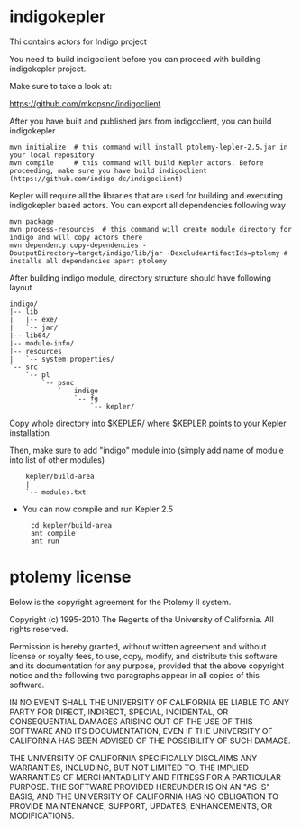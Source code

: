 # indigokepler
Thi contains actors for Indigo project

You need to build indigoclient before you can proceed with building indigokepler project.

Make sure to take a look at:

https://github.com/mkopsnc/indigoclient

After you have built and published jars from indigoclient, you can build indigokepler

	mvn initialize  # this command will install ptolemy-lepler-2.5.jar in your local repository
	mvn compile     # this command will build Kepler actors. Before proceeding, make sure you have build indigoclient (https://github.com/indigo-dc/indigoclient)

Kepler will require all the libraries that are used for building and executing indigokepler based actors. You can export all dependencies following way

	mvn package
	mvn process-resources  # this command will create module directory for indigo and will copy actors there
	mvn dependency:copy-dependencies -DoutputDirectory=target/indigo/lib/jar -DexcludeArtifactIds=ptolemy # installs all dependencies apart ptolemy

After building indigo module, directory structure should have following layout

    indigo/
    |-- lib
    |   |-- exe/
    |   `-- jar/
    |-- lib64/
    |-- module-info/
    |-- resources
    |   `-- system.properties/
    `-- src
        `-- pl
            `-- psnc
                `-- indigo
                    `-- fg
                        `-- kepler/

Copy whole directory into $KEPLER/ where $KEPLER points to your Kepler installation

Then, make sure to add "indigo" module into (simply add name of module into list of other modules) 

        kepler/build-area
        | 
        `-- modules.txt
    
* You can now compile and run Kepler 2.5

        cd kepler/build-area
        ant compile
        ant run

# ptolemy license

Below is the copyright agreement for the Ptolemy II system.

Copyright (c) 1995-2010 The Regents of the University of California. All rights reserved.

Permission is hereby granted, without written agreement and without license or royalty fees, to use, copy, modify, and distribute this software and its documentation for any purpose, provided that the above copyright notice and the following two paragraphs appear in all copies of this software.

IN NO EVENT SHALL THE UNIVERSITY OF CALIFORNIA BE LIABLE TO ANY PARTY FOR DIRECT, INDIRECT, SPECIAL, INCIDENTAL, OR CONSEQUENTIAL DAMAGES ARISING OUT OF THE USE OF THIS SOFTWARE AND ITS DOCUMENTATION, EVEN IF THE UNIVERSITY OF CALIFORNIA HAS BEEN ADVISED OF THE POSSIBILITY OF SUCH DAMAGE.

THE UNIVERSITY OF CALIFORNIA SPECIFICALLY DISCLAIMS ANY WARRANTIES, INCLUDING, BUT NOT LIMITED TO, THE IMPLIED WARRANTIES OF MERCHANTABILITY AND FITNESS FOR A PARTICULAR PURPOSE. THE SOFTWARE PROVIDED HEREUNDER IS ON AN "AS IS" BASIS, AND THE UNIVERSITY OF CALIFORNIA HAS NO OBLIGATION TO PROVIDE MAINTENANCE, SUPPORT, UPDATES, ENHANCEMENTS, OR MODIFICATIONS.
